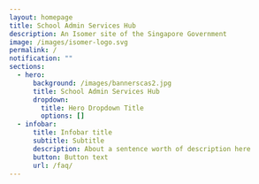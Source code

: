 ```yaml
---
layout: homepage
title: School Admin Services Hub
description: An Isomer site of the Singapore Government
image: /images/isomer-logo.svg
permalink: /
notification: ""
sections:
  - hero:
      background: /images/bannerscas2.jpg
      title: School Admin Services Hub
      dropdown:
        title: Hero Dropdown Title
        options: []
  - infobar:
      title: Infobar title
      subtitle: Subtitle
      description: About a sentence worth of description here
      button: Button text
      url: /faq/
---
```

